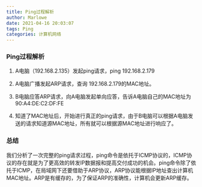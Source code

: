 ```yaml
---
title: Ping过程解析
author: Marlowe
date: 2021-04-16 20:03:07
tags: Ping
categories: 计算机网络
---
```


<!--more-->

### Ping过程解析

1. A电脑（192.168.2.135）发起ping请求，ping 192.168.2.179

2. A电脑广播发起ARP请求，查询 192.168.2.179的MAC地址。

3. B电脑应答ARP请求，向A电脑发起单向应答，告诉A电脑自己的MAC地址为90:A4:DE:C2:DF:FE

4. 知道了MAC地址后，开始进行真正的ping请求，由于B电脑可以根据A电脑发送的请求知道源MAC地址，所有就可以根据源MAC地址进行响应了。


### 总结

我们分析了一次完整的ping请求过程，ping命令是依托于ICMP协议的，ICMP协议的存在就是为了更高效的转发IP数据报和提高交付成功的机会。ping命令除了依托于ICMP，在局域网下还要借助于ARP协议，ARP协议能根据IP地址查出计算机MAC地址。ARP是有缓存的，为了保证ARP的准确性，计算机会更新ARP缓存。